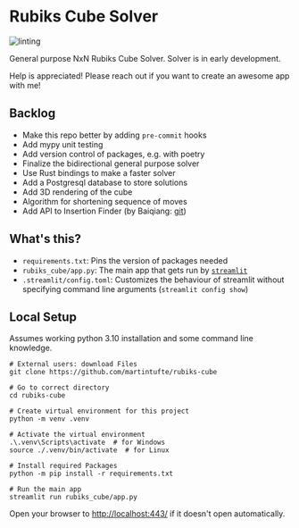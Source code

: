 # Rubiks Cube Solver
![linting](https://github.com/martintufte/rubiks-cube/actions/workflows/flake8.yml/badge.svg)

General purpose NxN Rubiks Cube Solver. Solver is in early development.

Help is appreciated! Please reach out if you want to create an awesome app with me! 

## Backlog
* Make this repo better by adding `pre-commit` hooks
* Add mypy unit testing
* Add version control of packages, e.g. with poetry
* Finalize the bidirectional general purpose solver
* Use Rust bindings to make a faster solver
* Add a Postgresql database to store solutions
* Add 3D rendering of the cube
* Algorithm for shortening sequence of moves
* Add API to Insertion Finder (by Baiqiang: [git](https://github.com/Baiqiang/333.fm))

## What's this?
- `requirements.txt`: Pins the version of packages needed
- `rubiks_cube/app.py`: The main app that gets run by [`streamlit`](https://docs.streamlit.io/)
- `.streamlit/config.toml`: Customizes the behaviour of streamlit without specifying command line arguments (`streamlit config show`)

## Local Setup
Assumes working python 3.10 installation and some command line knowledge.

```shell
# External users: download Files
git clone https://github.com/martintufte/rubiks-cube

# Go to correct directory
cd rubiks-cube

# Create virtual environment for this project
python -m venv .venv

# Activate the virtual environment
.\.venv\Scripts\activate  # for Windows
source ./.venv/bin/activate  # for Linux

# Install required Packages
python -m pip install -r requirements.txt

# Run the main app
streamlit run rubiks_cube/app.py
```

Open your browser to [http://localhost:443/](http://localhost:443/) if it doesn't open automatically.
